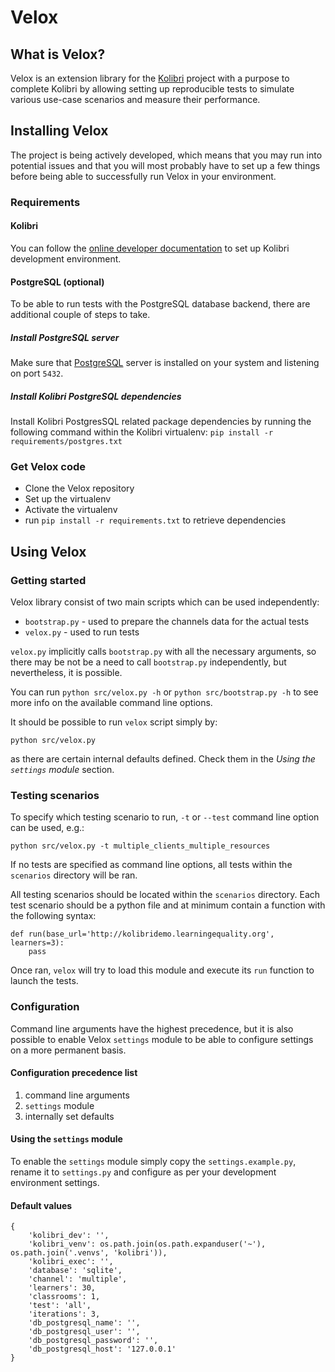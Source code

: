 # Velox

## What is Velox?
Velox is an extension library for the [Kolibri](https://github.com/learningequality/kolibri) project with a purpose to complete Kolibri by allowing setting up reproducible tests to simulate various use-case scenarios and measure their performance.

## Installing Velox
The project is being actively developed, which means that you may run into potential issues and that you will most probably have to set up a few things before being able to successfully run Velox in your environment.

### Requirements
#### Kolibri
You can follow the [online developer documentation](http://kolibri-dev.readthedocs.io/en/develop/) to set up Kolibri development environment.

#### PostgreSQL (optional)
To be able to run tests with the PostgreSQL database backend, there are additional couple of steps to take.
##### Install PostgreSQL server
Make sure that [PostgreSQL](https://www.postgresql.org/) server is installed on your system and listening on port `5432`.
##### Install Kolibri PostgreSQL dependencies
Install Kolibri PostgresSQL related package dependencies by running the following command within the Kolibri virtualenv:
```pip install -r requirements/postgres.txt```

### Get Velox code
- Clone the Velox repository
- Set up the virtualenv
- Activate the virtualenv
- run `pip install -r requirements.txt` to retrieve dependencies

## Using Velox

### Getting started
Velox library consist of two main scripts which can be used independently:
- `bootstrap.py` - used to prepare the channels data for the actual tests
- `velox.py` - used to run tests

`velox.py` implicitly calls `bootstrap.py` with all the necessary arguments, so there may be not be a need to call `bootstrap.py` independently, but nevertheless,  it is possible.

You can run `python src/velox.py -h` or `python src/bootstrap.py -h`  to see more info on the available command line options.

It should be possible to run `velox` script simply by:

```python src/velox.py```

as there are certain internal defaults defined. Check them in the *Using the `settings` module* section.

### Testing scenarios
To specify which testing scenario to run, `-t` or `--test` command line option can be used, e.g.:

```python src/velox.py -t multiple_clients_multiple_resources```

If no tests are specified as command line options, all tests within the `scenarios` directory will be ran.

All testing scenarios should be located within the `scenarios` directory.
Each test scenario should be a python file and at minimum contain a function with the following syntax:

```
def run(base_url='http://kolibridemo.learningequality.org', learners=3):
    pass
```

Once ran, `velox` will try to load this module and execute its `run` function to launch the tests.

### Configuration

Command line arguments have the highest precedence, but it is also possible to enable Velox `settings` module to be able to configure settings on a more permanent basis.

#### Configuration precedence list
1) command line arguments
2) `settings` module
3) internally set defaults

#### Using the `settings` module
To enable the `settings` module simply copy the `settings.example.py`, rename it to `settings.py` and configure as per your development environment settings.

#### Default values

```
{
    'kolibri_dev': '',
    'kolibri_venv': os.path.join(os.path.expanduser('~'), os.path.join('.venvs', 'kolibri')),
    'kolibri_exec': '',
    'database': 'sqlite',
    'channel': 'multiple',
    'learners': 30,
    'classrooms': 1,
    'test': 'all',
    'iterations': 3,
    'db_postgresql_name': '',
    'db_postgresql_user': '',
    'db_postgresql_password': '',
    'db_postgresql_host': '127.0.0.1'
}
```

